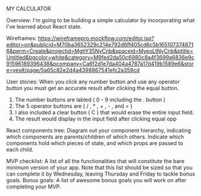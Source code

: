 MY CALCULATOR

Overview: 
I'm going to be building a simple calculator by incorporating what I've learned about React state.

Wireframes: 
https://wireframepro.mockflow.com/editor.jsp?editor=on&publicid=M70ba3652329c214e792d6ff405cd6c5b1651073748716&perm=Create&projectid=MghY35NyCnb&spaceid=MyeoLtNyCnb&ptitle=Untitled&bgcolor=white&category=M9fed2da50c6980c8a4f3699a6836e9c91596189396438&pcompany=Ca6f2d1e7da404a4787a17d419b1589e6&store=yes#/page/5a65c82e2d4a4398867541efc2a359cd

User stories: 
When you click any number button and use any operator button you must get an accurate result after clicking the equal button.

1. The number buttons are labled ( 0 - 9 including the . button )
2. The 5 operator buttons are ( / , * , + , - , and = )
3. I also included a clear button ( C ) that would erase the entire input field.
4. The result would display in the input field after clicking equal opp



React components tree: Diagram out your component hierarchy, indicating which components are parents/children of which others. Indicate which components hold which pieces of state, and which props are passed to each child.

MVP checklist: A list of all the functionalities that will constitute the bare minimum version of your app. Note that this list should be sized so that you can complete it by Wednesday, leaving Thursday and Friday to tackle bonus goals.
Bonus goals: A list of awesome bonus goals you will work on after completing your MVP.